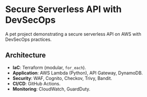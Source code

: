 # Secure Serverless API with DevSecOps

A pet project demonstrating a secure serverless API on AWS with DevSecOps practices.

## Architecture
- **IaC**: Terraform (modular, `for_each`).
- **Application**: AWS Lambda (Python), API Gateway, DynamoDB.
- **Security**: WAF, Cognito, Checkov, Trivy, Bandit.
- **CI/CD**: GitHub Actions.
- **Monitoring**: CloudWatch, GuardDuty.
